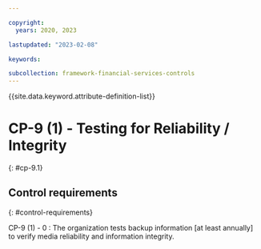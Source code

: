 ```yaml
---

copyright:
  years: 2020, 2023

lastupdated: "2023-02-08"

keywords:

subcollection: framework-financial-services-controls
---
```


{{site.data.keyword.attribute-definition-list}}

               
# CP-9 (1) - Testing for Reliability / Integrity
{: #cp-9.1}

## Control requirements
{: #control-requirements}

CP-9 (1) - 0
    : The organization tests backup information [at least annually] to verify media reliability and information integrity.





